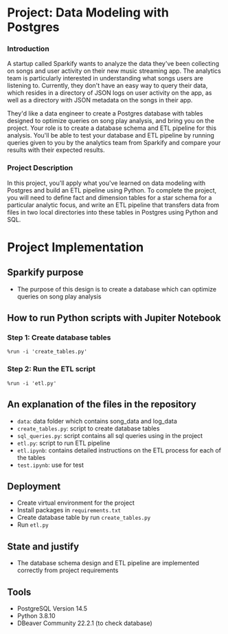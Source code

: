 # Project: Data Modeling with Postgres

### Introduction
A startup called Sparkify wants to analyze the data they've been collecting on songs and user activity on their new music streaming app. The analytics team is particularly interested in understanding what songs users are listening to. Currently, they don't have an easy way to query their data, which resides in a directory of JSON logs on user activity on the app, as well as a directory with JSON metadata on the songs in their app.

They'd like a data engineer to create a Postgres database with tables designed to optimize queries on song play analysis, and bring you on the project. Your role is to create a database schema and ETL pipeline for this analysis. You'll be able to test your database and ETL pipeline by running queries given to you by the analytics team from Sparkify and compare your results with their expected results.

### Project Description
In this project, you'll apply what you've learned on data modeling with Postgres and build an ETL pipeline using Python. To complete the project, you will need to define fact and dimension tables for a star schema for a particular analytic focus, and write an ETL pipeline that transfers data from files in two local directories into these tables in Postgres using Python and SQL.

# Project Implementation

## Sparkify purpose
- The purpose of this design is to create a database which can optimize queries on song play analysis

## How to run Python scripts with Jupiter Notebook
### Step 1: Create database tables
```
%run -i 'create_tables.py'
```
### Step 2: Run the ETL script
```
%run -i 'etl.py'
```
## An explanation of the files in the repository
- `data`: data folder which contains song_data and log_data
- `create_tables.py`: script to create database tables
- `sql_queries.py`: script contains all sql queries using in the project
- `etl.py`: script to run ETL pipeline
- `etl.ipynb`: contains detailed instructions on the ETL process for each of the tables
- `test.ipynb`: use for test

## Deployment
- Create virtual environment for the project
- Install packages in `requirements.txt`
- Create database table by run `create_tables.py`
- Run `etl.py`

## State and justify
- The database schema design and ETL pipeline are implemented correctly from project requirements

## Tools
- PostgreSQL Version 14.5
- Python 3.8.10
- DBeaver Community 22.2.1 (to check database)